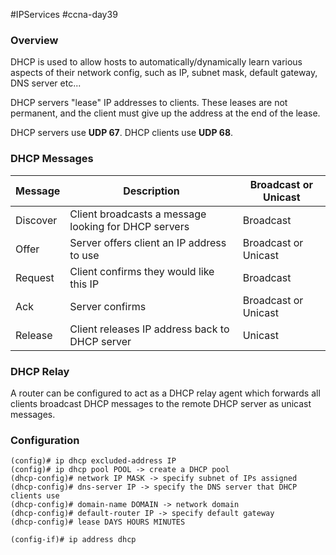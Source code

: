 #IPServices #ccna-day39

### Overview
DHCP is used to allow hosts to automatically/dynamically learn various aspects of their network config, such as IP, subnet mask, default gateway, DNS server etc...

DHCP servers "lease" IP addresses to clients. These leases are not permanent, and the client must give up the address at the end of the lease.

DHCP servers use **UDP 67**.
DHCP clients use **UDP 68**.

### DHCP Messages

| Message  | Description                                          | Broadcast or Unicast |
| -------- | ---------------------------------------------------- | -------------------- |
| Discover | Client broadcasts a message looking for DHCP servers | Broadcast            |
| Offer    | Server offers client an IP address to use            | Broadcast or Unicast |
| Request  | Client confirms they would like this IP              | Broadcast            |
| Ack      | Server confirms                                      | Broadcast or Unicast |
| Release  | Client releases IP address back to DHCP server       | Unicast              |
### DHCP Relay
A router can be configured to act as a DHCP relay agent which forwards all clients broadcast DHCP messages to the remote DHCP server as unicast messages.

### Configuration
```ios
(config)# ip dhcp excluded-address IP
(config)# ip dhcp pool POOL -> create a DHCP pool
(dhcp-config)# network IP MASK -> specify subnet of IPs assigned
(dhcp-config)# dns-server IP -> specify the DNS server that DHCP clients use
(dhcp-config)# domain-name DOMAIN -> network domain
(dhcp-config)# default-router IP -> specify default gateway
(dhcp-config)# lease DAYS HOURS MINUTES

(config-if)# ip address dhcp
```